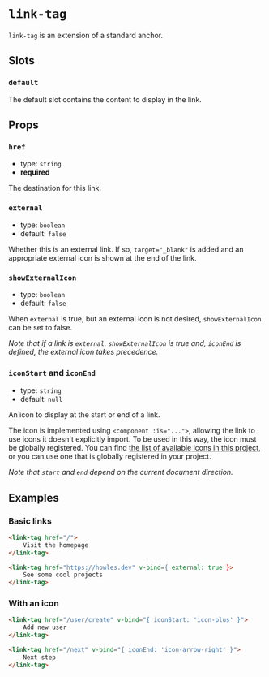 # `link-tag`

`link-tag` is an extension of a standard anchor.

## Slots

### `default`

The default slot contains the content to display in the link.

## Props

### `href`

- type: `string`
- **required**

The destination for this link.

### `external`

- type: `boolean`
- default: `false`

Whether this is an external link. If so, `target="_blank"` is added and an appropriate external icon is shown at the end of the link.

### `showExternalIcon`

- type: `boolean`
- default: `false`

When `external` is true, but an external icon is not desired, `showExternalIcon` can be set to false.

_Note that if a link is `external`, `showExternalIcon` is true and, `iconEnd` is defined, the external icon takes precedence._

### `iconStart` and `iconEnd`

- type: `string`
- default: `null`

An icon to display at the start or end of a link.

The icon is implemented using `<component :is="...">`, allowing the link to use icons it doesn't explicitly import. To be used in this way, the icon must be globally registered. You can find [the list of available icons in this project](/src/components/icon/icon.md), or you can use one that is globally registered in your project.

_Note that `start` and `end` depend on the current document direction._

## Examples

### Basic links

```html
<link-tag href="/">
	Visit the homepage
</link-tag>

<link-tag href="https://howles.dev" v-bind={ external: true }>
	See some cool projects
</link-tag>
```

### With an icon

```html
<link-tag href="/user/create" v-bind="{ iconStart: 'icon-plus' }">
	Add new user
</link-tag>

<link-tag href="/next" v-bind="{ iconEnd: 'icon-arrow-right' }">
	Next step
</link-tag>
```
